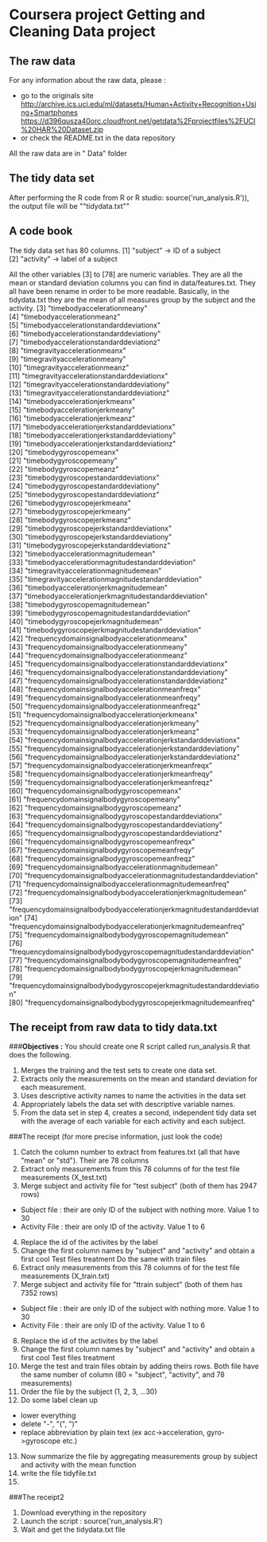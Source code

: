 # Coursera project Getting and Cleaning Data project
##  The raw data
For any information about the raw data, please :
- go to the originals site 
http://archive.ics.uci.edu/ml/datasets/Human+Activity+Recognition+Using+Smartphones
https://d396qusza40orc.cloudfront.net/getdata%2Fprojectfiles%2FUCI%20HAR%20Dataset.zip
- or check the README.txt in the data repository

All the raw data are in " 	Data" folder

## The tidy data set
After performing the R code from R or R studio: source('run_analysis.R')), the output file will be ""tidydata.txt""

## A code book 
The tidy data set has 80 columns.
 [1] "subject" -> ID of a subject                                                                
 [2] "activity" -> label of a subject
 
All the other variables [3] to [78] are numeric variables.
They are all the mean or standard deviation columns you can find in data/features.txt.
They all have been rename in order to be more readable.
Basically, in the tidydata.txt they are the mean of all measures group by the subject and the activity.
 [3] "timebodyaccelerationmeany"                                              
 [4] "timebodyaccelerationmeanz"                                              
 [5] "timebodyaccelerationstandarddeviationx"                                 
 [6] "timebodyaccelerationstandarddeviationy"                                 
 [7] "timebodyaccelerationstandarddeviationz"                                 
 [8] "timegravityaccelerationmeanx"                                           
 [9] "timegravityaccelerationmeany"                                           
[10] "timegravityaccelerationmeanz"                                           
[11] "timegravityaccelerationstandarddeviationx"                              
[12] "timegravityaccelerationstandarddeviationy"                              
[13] "timegravityaccelerationstandarddeviationz"                              
[14] "timebodyaccelerationjerkmeanx"                                          
[15] "timebodyaccelerationjerkmeany"                                          
[16] "timebodyaccelerationjerkmeanz"                                          
[17] "timebodyaccelerationjerkstandarddeviationx"                             
[18] "timebodyaccelerationjerkstandarddeviationy"                             
[19] "timebodyaccelerationjerkstandarddeviationz"                             
[20] "timebodygyroscopemeanx"                                                 
[21] "timebodygyroscopemeany"                                                 
[22] "timebodygyroscopemeanz"                                                 
[23] "timebodygyroscopestandarddeviationx"                                    
[24] "timebodygyroscopestandarddeviationy"                                    
[25] "timebodygyroscopestandarddeviationz"                                    
[26] "timebodygyroscopejerkmeanx"                                             
[27] "timebodygyroscopejerkmeany"                                             
[28] "timebodygyroscopejerkmeanz"                                             
[29] "timebodygyroscopejerkstandarddeviationx"                                
[30] "timebodygyroscopejerkstandarddeviationy"                                
[31] "timebodygyroscopejerkstandarddeviationz"                                
[32] "timebodyaccelerationmagnitudemean"                                      
[33] "timebodyaccelerationmagnitudestandarddeviation"                         
[34] "timegravityaccelerationmagnitudemean"                                   
[35] "timegravityaccelerationmagnitudestandarddeviation"                      
[36] "timebodyaccelerationjerkmagnitudemean"                                  
[37] "timebodyaccelerationjerkmagnitudestandarddeviation"                     
[38] "timebodygyroscopemagnitudemean"                                         
[39] "timebodygyroscopemagnitudestandarddeviation"                            
[40] "timebodygyroscopejerkmagnitudemean"                                     
[41] "timebodygyroscopejerkmagnitudestandarddeviation"                        
[42] "frequencydomainsignalbodyaccelerationmeanx"                             
[43] "frequencydomainsignalbodyaccelerationmeany"                             
[44] "frequencydomainsignalbodyaccelerationmeanz"                             
[45] "frequencydomainsignalbodyaccelerationstandarddeviationx"                
[46] "frequencydomainsignalbodyaccelerationstandarddeviationy"                
[47] "frequencydomainsignalbodyaccelerationstandarddeviationz"                
[48] "frequencydomainsignalbodyaccelerationmeanfreqx"                         
[49] "frequencydomainsignalbodyaccelerationmeanfreqy"                         
[50] "frequencydomainsignalbodyaccelerationmeanfreqz"                         
[51] "frequencydomainsignalbodyaccelerationjerkmeanx"                         
[52] "frequencydomainsignalbodyaccelerationjerkmeany"                         
[53] "frequencydomainsignalbodyaccelerationjerkmeanz"                         
[54] "frequencydomainsignalbodyaccelerationjerkstandarddeviationx"            
[55] "frequencydomainsignalbodyaccelerationjerkstandarddeviationy"            
[56] "frequencydomainsignalbodyaccelerationjerkstandarddeviationz"            
[57] "frequencydomainsignalbodyaccelerationjerkmeanfreqx"                     
[58] "frequencydomainsignalbodyaccelerationjerkmeanfreqy"                     
[59] "frequencydomainsignalbodyaccelerationjerkmeanfreqz"                     
[60] "frequencydomainsignalbodygyroscopemeanx"                                
[61] "frequencydomainsignalbodygyroscopemeany"                                
[62] "frequencydomainsignalbodygyroscopemeanz"                                
[63] "frequencydomainsignalbodygyroscopestandarddeviationx"                   
[64] "frequencydomainsignalbodygyroscopestandarddeviationy"                   
[65] "frequencydomainsignalbodygyroscopestandarddeviationz"                   
[66] "frequencydomainsignalbodygyroscopemeanfreqx"                            
[67] "frequencydomainsignalbodygyroscopemeanfreqy"                            
[68] "frequencydomainsignalbodygyroscopemeanfreqz"                            
[69] "frequencydomainsignalbodyaccelerationmagnitudemean"                     
[70] "frequencydomainsignalbodyaccelerationmagnitudestandarddeviation"        
[71] "frequencydomainsignalbodyaccelerationmagnitudemeanfreq"                 
[72] "frequencydomainsignalbodybodyaccelerationjerkmagnitudemean"             
[73] "frequencydomainsignalbodybodyaccelerationjerkmagnitudestandarddeviation"
[74] "frequencydomainsignalbodybodyaccelerationjerkmagnitudemeanfreq"         
[75] "frequencydomainsignalbodybodygyroscopemagnitudemean"                    
[76] "frequencydomainsignalbodybodygyroscopemagnitudestandarddeviation"       
[77] "frequencydomainsignalbodybodygyroscopemagnitudemeanfreq"                
[78] "frequencydomainsignalbodybodygyroscopejerkmagnitudemean"                
[79] "frequencydomainsignalbodybodygyroscopejerkmagnitudestandarddeviation"   
[80] "frequencydomainsignalbodybodygyroscopejerkmagnitudemeanfreq"   
	
## The receipt from raw data to tidy data.txt
###**Objectives :** You should create one R script called run_analysis.R that does the following.
1. Merges the training and the test sets to create one data set.
2. Extracts only the measurements on the mean and standard deviation for each measurement. 
3. Uses descriptive activity names to name the activities in the data set
4. Appropriately labels the data set with descriptive variable names. 
5. From the data set in step 4, creates a second, independent tidy data set with the average of each variable for each activity and each subject.

###The receipt (for more precise information, just look the code)
1. Catch the column number to extract from features.txt (all that have "mean" or "std").
Their are 78 columns
2. Extract only measurements from this 78 columns of for the test file measurements (X_test.txt)
3. Merge subject and activity file for "test subject" (both of them has 2947 rows)
- Subject file : their are only ID of the subject with nothing more. Value 1 to 30
- Activity File : their are only ID of the activity. Value 1 to 6
4. Replace the id of the activites by the label
5. Change the first column names by "subject" and "activity" and obtain a first cool Test files treatment
Do the same with train files
6. Extract only measurements from this 78 columns of for the test file measurements (X_train.txt)
7. Merge subject and activity file for "ttrain subject" (both of them has 7352 rows)
  - Subject file : their are only ID of the subject with nothing more. Value 1 to 30
  - Activity File : their are only ID of the activity. Value 1 to 6
8. Replace the id of the activites by the label
9. Change the first column names by "subject" and "activity" and obtain a first cool Test files treatment
10. Merge the test and train files obtain by adding theirs rows. Both file have the same number of column (80 = "subject", "activity", and 78 measurements)
11. Order the file by the subject (1, 2, 3, ...30)
12. Do some label clean up
  - lower everything
  - delete "-", "(", ")"
  - replace abbreviation by plain text (ex acc->acceleration, gyro->gyroscope etc.)
13. Now summarize the file by aggregating measurements group by subject and activity with the mean function
14. write the file tidyfile.txt
15. 

###The receipt2
1. Download everything in the repository
2. Launch the script : source('run_analysis.R')
3. Wait and get the tidydata.txt file
